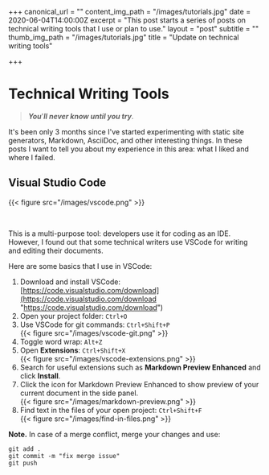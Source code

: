 +++
canonical_url = ""
content_img_path = "/images/tutorials.jpg"
date = 2020-06-04T14:00:00Z
excerpt = "This post starts a series of posts on technical writing tools that I use or plan to use."
layout = "post"
subtitle = ""
thumb_img_path = "/images/tutorials.jpg"
title = "Update on technical writing tools"

+++
# Technical Writing Tools

> **_You_**'**_ll never know until you try_**.

It's been only 3 months since I've started experimenting with static site generators, Markdown, AsciiDoc, and other interesting things. In these posts I want to tell you about my experience in this area: what I liked and where I failed.

## Visual Studio Code

{{< figure src="/images/vscode.png" >}}

<br>

This is a multi-purpose tool: developers use it for coding as an IDE. However, I found out that some technical writers use VSCode for writing and editing their documents.

Here are some basics that I use in VSCode:

1. Download and install VSCode:  
   [https://code.visualstudio.com/download](https://code.visualstudio.com/download "https://code.visualstudio.com/download")
2. Open your project folder: `Ctrl+O`
3. Use VSCode for git commands: `Ctrl+Shift+P`  
   {{< figure src="/images/vscode-git.png" >}}
4. Toggle word wrap: `Alt+Z`
5. Open **Extensions**: `Ctrl+Shift+X`  
   {{< figure src="/images/vscode-extensions.png" >}}
6. Search for useful extensions such as **Markdown Preview Enhanced** and click **Install**.
7. Click the icon for Markdown Preview Enhanced to show preview of your current document in the side panel.  
   {{< figure src="/images/markdown-preview.png" >}}
8. Find text in the files of your open project: `Ctrl+Shift+F`  
   {{< figure src="/images/find-in-files.png" >}}

**Note.** In case of a merge conflict, merge your changes and use:

    git add .
    git commit -m "fix merge issue"
    git push
